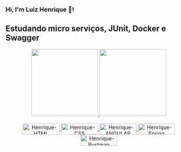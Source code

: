 ### Hi, I'm Luiz Henrique 🎯!

## Estudando micro serviços, JUnit, Docker e Swagger

<div align="center">
  <a href="https://github.com/LuizHenriqueT1">
  <img height="180em" src="https://github-readme-stats.vercel.app/api?username=LuizHenriqueT1&show_icons=true&theme=codeSTACKr&include_all_commits=true&count_private=true"/>
  <img height="180em" src="https://github-readme-stats.vercel.app/api/top-langs/?username=LuizHenriqueT1&layout=compact&langs_count=7&theme=codeSTACKr"/>
</div>
  
 <div style="display: inline_block" align="center"><br>
  <img align="center" alt="Henrique-HTML" height="30" width="100" src="https://img.shields.io/badge/HTML5-E34F26?style=for-the-badge&logo=html5&logoColor=white">
  <img align="center" alt="Henrique-CSS" height="30" width="100" src="https://img.shields.io/badge/CSS3-1572B6?style=for-the-badge&logo=css3&logoColor=white">
  <img align="center" alt="Henrique-ANGULAR" height="30" width="100" src="https://img.shields.io/badge/Angular-DD0031?style=for-the-badge&logo=angular&logoColor=white">
  <img align="center" alt="Henrique-Spring" height="30" width="100" src="https://img.shields.io/badge/Spring-6DB33F?style=for-the-badge&logo=spring&logoColor=white">
  <img align="center" alt="Henrique-Postman" height="30" width="100" src="https://img.shields.io/badge/Postman-FF6C37?style=flat-square&logo=Postman&logoColor=white">
</div>
  
